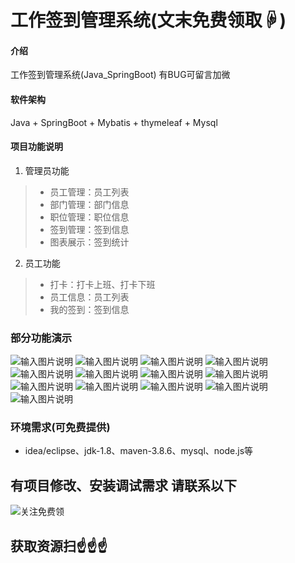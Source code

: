 # 工作签到管理系统(文末免费领取☟)
> 
#### 介绍
工作签到管理系统(Java_SpringBoot)
有BUG可留言加微

#### 软件架构
Java + SpringBoot + Mybatis + thymeleaf + Mysql


#### 项目功能说明

1.  管理员功能
> + 员工管理：员工列表
> + 部门管理：部门信息
> + 职位管理：职位信息
> + 签到管理：签到信息
> + 图表展示：签到统计
2.  员工功能
> + 打卡：打卡上班、打卡下班
> + 员工信息：员工列表
> + 我的签到：签到信息

### 部分功能演示
![输入图片说明](photo/1-1.png)
![输入图片说明](photo/1-2.png)
![输入图片说明](photo/1-3.png)
![输入图片说明](photo/1-4.png)
![输入图片说明](photo/1-5.png)
![输入图片说明](photo/1-6.png)
![输入图片说明](photo/1-7.png)
![输入图片说明](photo/1-8.png)
![输入图片说明](photo/2-1.png)
![输入图片说明](photo/2-2.png)
![输入图片说明](photo/2-3.png)
![输入图片说明](photo/2-4.png)
![输入图片说明](photo/2-5.png)


### 环境需求(可免费提供)
- idea/eclipse、jdk-1.8、maven-3.8.6、mysql、node.js等


## 有项目修改、安装调试需求 请联系以下
![关注免费领](联系.png)

## 获取资源扫☝☝☝


